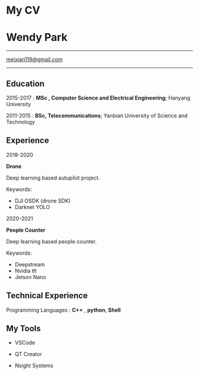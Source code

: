 # My CV

Wendy Park
============

-------------------     ----------------------------
meixian119@gmail.com
<!-- 1 MyAddress                        
MyTown                          @twitter_handle
MyCountry                           1800 my-phone-nr -->
-------------------     ---------------------------- 

Education
---------

2015-2017
:   **MSc , Computer Science and Electrical Engineering**; Hanyang University

2011-2015
:   **BSc, Telecommunications**; Yanbian University of Science and Technology

Experience
----------

2018-2020

**Drone**

Deep learning based autupilot project.

Keywords:

* DJI OSDK (drone SDK)
* Darknet YOLO

2020-2021

**People Counter**

Deep learning based people counter.

Keywords:

* Deepstream
* Nvidia tlt
* Jetson Nano


Technical Experience
--------------------

Programming Languages
:   **C++** , **python**,  **Shell** 


My Tools
----------------------------------------

* VSCode

* QT Creator

* Nsight Systems

